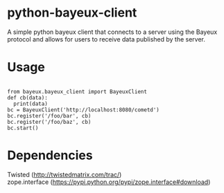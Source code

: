 python-bayeux-client
====================

A simple python bayeux client that connects to a server using the Bayeux protocol 
and allows for users to receive data published by the server.

Usage
=====
<pre><code>
from bayeux.bayeux_client import BayeuxClient
def cb(data):
  print(data)
bc = BayeuxClient('http://localhost:8080/cometd')
bc.register('/foo/bar', cb)
bc.register('/foo/baz', cb)
bc.start()
</code></pre>

Dependencies
============
Twisted (http://twistedmatrix.com/trac/)<br>
zope.interface (https://pypi.python.org/pypi/zope.interface#download)<br>
